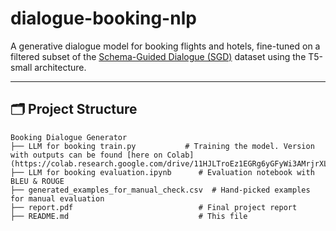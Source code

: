 # dialogue-booking-nlp

A generative dialogue model for booking flights and hotels, fine-tuned on a filtered subset of the [Schema-Guided Dialogue (SGD)](https://huggingface.co/datasets/GEM/schema_guided_dialog) dataset using the T5-small architecture.

---

## 🗂 Project Structure

```
Booking Dialogue Generator
├── LLM for booking train.py           # Training the model. Version with outputs can be found [here on Colab](https://colab.research.google.com/drive/11HJLTroEz1EGRg6yGFyWi3AMrjrXLsHL#scrollTo=5CDFxgXyKiOu)
├── LLM for booking evaluation.ipynb      # Evaluation notebook with BLEU & ROUGE  
├── generated_examples_for_manual_check.csv  # Hand-picked examples for manual evaluation  
├── report.pdf                            # Final project report  
├── README.md                             # This file  
```
